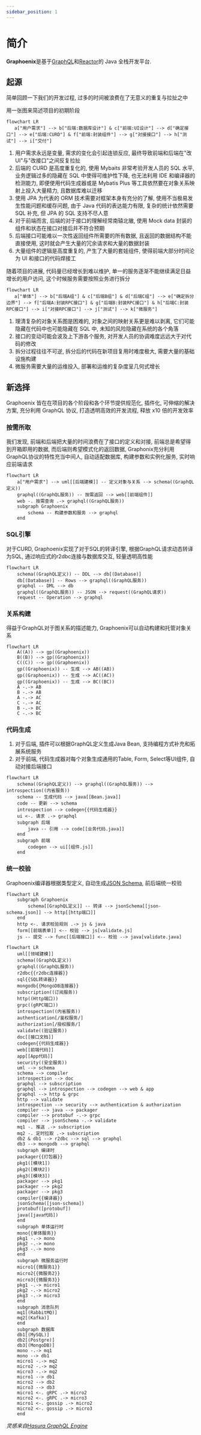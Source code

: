 ```yaml
---
sidebar_position: 1
---
```


# 简介

**Graphoenix**是基于[GraphQL](https://graphql.org/)和[Reactor](https://projectreactor.io/)的 Java 全栈开发平台.

## 起源

简单回顾一下我们的开发过程, 过多的时间被浪费在了无意义的重复与拉扯之中

用一张图来简述项目的初期阶段

```mermaid
flowchart LR
   a["用户需求"] --> b["后端:数据库设计"] & c["前端:UI设计"] --> d["确定接口"] --> e["后端:CURD"] & f["前端:封装组件"] --> g["对接接口"] --> h["测试"] --> i["交付"]
```

1. 用户需求永远是变量, 需求的变化会引起连锁反应, 最终导致前端和后端在"改 UI"与"改接口"之间反复拉扯
2. 后端的 CURD 是高度重复化的, 使用 Mybaits 非常考验开发人员的 SQL 水平, 业务逻辑过多的隐藏在 SQL 中使得可维护性下降, 也无法利用 IDE 和编译器的检测能力, 即便使用代码生成器或是 Mybatis Plus 等工具依然要在对象关系映射上投入大量精力, 且数据库难以迁移
3. 使用 JPA 为代表的 ORM 技术需要对框架本身有充分的了解, 使用不当极易发生性能问题和缓存问题, 由于 Java 代码的表达能力有限, 复杂的统计依然需要 SQL 补充, 但 JPA 的 SQL 支持不尽人意
4. 对于前端而言, 后端的对于接口的理解经常南辕北辙, 使用 Mock data 封装的组件和状态在接口对接后并不符合预期
5. 后端接口可能难以一次性返回组件所需要的所有数据, 且返回的数据结构不能直接使用, 这时就会产生大量的冗余请求和大量的数据封装
6. 大量组件的逻辑是高度重复的, 产生了大量的套娃组件, 使得前端大部分时间沦为 UI 和接口的代码焊接工

随着项目的进展, 代码量已经增长到难以维护, 单一的服务逐渐不能继续满足日益增长的用户访问, 这个时候服务需要按照业务进行拆分

```mermaid
flowchart LR
   a["单体"] --> b["后端A组"] & c["后端B组"] & d["后端C组"] --> e["确定拆分边界"] --> f["后端A:封装RPC接口"] & g["后端B:封装RPC接口"] & h["后端C:封装RPC接口"] --> i["对接RPC接口"] --> j["测试"] --> k["微服务"]
```

1. 理清复杂的对象关系图是困难的, 对象之间的映射关系更是难以剥离, 它们可能隐藏在代码中也可能隐藏在 SQL 中, 未知的风险隐藏在系统的各个角落
2. 接口的变动可能会波及上下游各个服务, 对开发人员的协调难度远远大于对代码的修改
3. 拆分过程往往不可逆, 拆分后的代码在新项目复用时难度极大, 需要大量的基础设施构建
4. 微服务需要大量的运维投入, 部署和运维的复杂度呈几何式增长

## 新选择

Graphoenix 皆在在项目的各个阶段和各个环节提供规范化, 插件化, 可伸缩的解决方案, 充分利用 GraphQL 协议, 打造透明高效的开发流程, 释放 x10 倍的开发效率

### 按需所取

我们发现, 前端和后端把大量的时间浪费在了接口的定义和对接, 前端总是希望得到开箱即用的数据, 而后端则希望模式化的返回数据, Graphonix充分利用GraphQL协议的特性充当中间人, 自动适配数据库, 构建参数和实例化服务, 实时响应前端请求

```mermaid
flowchart LR
    a["用户需求"] --> uml[[后端建模]] -- 定义对象与关系 --> schema((GraphQL定义))
    graphql((GraphQL服务)) -- 按需返回 --> web[[前端组件]]
    web -. 按需查询 .-> graphql((GraphQL服务))
    subgraph Graphoenix
        schema -- 构建参数和服务 --> graphql
    end
```

### SQL引擎

对于CURD, Graphoenix实现了对于SQL的转译引擎, 根据GraphQL请求动态转译为SQL, 通过响应式的r2dbc连接与数据库交互, 轻量透明高性能

```mermaid
flowchart LR
    schema((GraphQL定义)) -- DDL --> db[(Database)]
    db[(Database)] -- Rows --> graphql((GraphQL服务))
    graphql -- DML --> db
    graphql((GraphQL服务)) -- JSON --> request((GraphQL请求))
    request -- Operation --> graphql
```

### 关系构建

得益于GraphQL对于图关系的描述能力, Graphoenix可以自动构建和托管对象关系

```mermaid
flowchart LR
    A((A)) --> gp((Graphoenix))
    B((B)) --> gp((Graphoenix))
    C((C)) --> gp((Graphoenix))
    gp((Graphoenix)) -- 生成 --> AB((AB))
    gp((Graphoenix)) -- 生成 --> AC((AC))
    gp((Graphoenix)) -- 生成 --> BC((BC))
    A -.-> AB
    B -.-> AB
    A -.-> AC
    C -.-> AC
    B -.-> BC
    C -.-> BC
```

### 代码生成

1. 对于后端, 插件可以根据GraphQL定义生成Java Bean, 支持编程方式补充和拓展系统服务
2. 对于前端, 代码生成器对每个对象生成通用的Table, Form, Select等UI组件, 自动对接后端接口

```mermaid
flowchart LR
    schema((GraphQL定义)) --> graphql((GraphQL服务)) --> introspection((内省服务))
    schema -- 生成代码 --> java[[Bean.java]]
    code -- 更新 --> schema
    introspection --> codegen{{代码生成器}}
    ui <-. 请求 .-> graphql
    subgraph 后端
        java -- 引用 --> code[[业务代码.java]]
    end
    subgraph 前端
        codegen --> ui[[组件.js]]
    end
```

### 统一校验

Graphoenix编译器根据类型定义, 自动生成[JSON Schema](https://json-schema.org/), 前后端统一校验

```mermaid
flowchart LR
    subgraph Graphoenix
        schema[[GraphQL定义]] -- 转译 --> jsonSchema[[json-schema.json]] --> http[[http端口]]
    end
    http <-. 请求校验规则 .-> js & java
    form[[前端表单]] <-- 校验 --> js[validate.js]
    js -- 提交 --> func[[后端接口]] <-- 校验 --> java[validate.java]
```

```mermaid
flowchart LR
    uml[[领域建模]]
    schema((GraphQL定义))
    graphql((GraphQL服务))
    r2dbc{{r2dbc连接器}}
    sql{{SQL转译器}}
    mongodb{{MongoDB连接器}}
    subscription((订阅服务))
    http((Http端口))
    grpc((gRPC端口))
    introspection((内省服务))
    authentication[/鉴权服务/]
    authorization[/授权服务/]
    validate((验证服务))
    doc[[接口文档]]
    codegen{{代码生成器}}
    web[[前端代码]]
    app[[App代码]]
    security((安全服务))
    uml --> schema
    schema --> compiler
    introspection --> doc
    graphql --> subscription
    graphql --> introspection --> codegen --> web & app
    graphql --> http & grpc
    http --> validate
    introspection --> security --> authentication & authorization
    compiler --> java --> packager
    compiler --> protobuf -.-> grpc
    compiler --> jsonSchema -.-> validate
    mq1 -. 推送 .-> subscription
    mq2 -. 定时拉取 .-> subscription
    db2 & db1 --> r2dbc --> sql --> graphql
    db3 --> mongodb --> graphql
    subgraph 编译时
    packager{{打包器}}
    pkg1([模块1])
    pkg2([模块2])
    pkg3([模块3])
    packager --> pkg1
    packager --> pkg2
    packager --> pkg3
    compiler{{编译器}}
    jsonSchema([json-schema])
    protobuf([protobuf])
    java([java代码])
    end
    subgraph 单体运行时
    mono{{单体服务}}
    pkg1 -.-> mono
    pkg2 -.-> mono
    pkg3 -.-> mono
    end
    subgraph 微服务运行时
    micro1{{微服务1}}
    micro2{{微服务2}}
    micro3{{微服务3}}
    pkg1 -.-> micro1
    pkg2 -.-> micro2
    pkg3 -.-> micro3
    end
    subgraph 消息队列
    mq1[(RabbitMQ)]
    mq2[(Kafka)]
    end
    subgraph 数据库
    db1[(MySQL)]
    db2[(Postgre)]
    db3[(MongoDB)]
    mono -.-> mq1
    mono --> db1
    micro1 -.-> mq2
    micro2 -.-> mq2
    micro3 -.-> mq2
    micro1 --> db1
    micro2 --> db2
    micro3 --> db3
    micro1 <-. gRPC .-> micro2
    micro2 <-. gRPC .-> micro3
    micro1 <-. gossip .-> micro2
    micro2 <-. gossip .-> micro3
    end
```

_灵感来自[Hasura GraphQL Engine](https://hasura.io/)_
